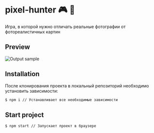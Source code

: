 # pixel-hunter   :video_game: :game_die:

Игра, в которой нужно отличать реальные фотографии от фотореалистичных картин

## Preview
![Output sample](https://github.com/ajasmin/camstudio-mousedown-highlight/raw/master/android_vid_test.gif)

## Installation
После клонирования проекта в локальный репозиторий необходимо установить зависимости:

```bash
$ npm i // Устанавливает все необходимые зависимости
```

## Start project
```bash
$ npm start // Запускает проект в браузере
```

